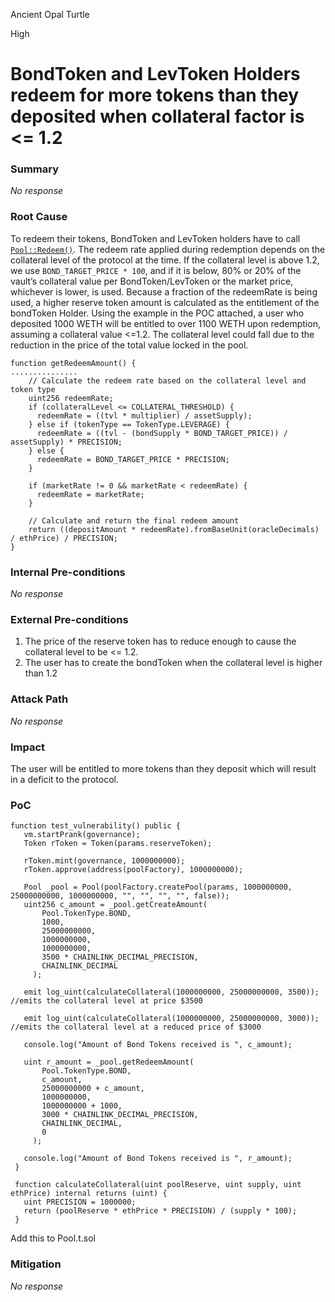 Ancient Opal Turtle

High

# BondToken and LevToken Holders redeem for more tokens than they deposited when collateral factor is <= 1.2

### Summary

_No response_

### Root Cause

To redeem their tokens, BondToken and LevToken holders have to call [`Pool::Redeem()`](https://github.com/sherlock-audit/2024-12-plaza-finance/blob/main/plaza-evm/src/Pool.sol#L353). The redeem rate applied during redemption depends on the collateral level of the protocol at the time. If the collateral level is above 1.2, we use `BOND_TARGET_PRICE * 100`, and if it is below, 80% or 20% of the vault’s collateral value per BondToken/LevToken or the market price, whichever is lower, is used. Because a fraction of the redeemRate is being used, a higher reserve token amount is calculated as the entitlement of the bondToken Holder. Using the example in the POC attached, a user who deposited 1000 WETH will be entitled to over 1100 WETH upon redemption, assuming a collateral value <=1.2. The collateral level could fall due to the reduction in the price of the total value locked in the pool.

```solidity
function getRedeemAmount() {
...............
    // Calculate the redeem rate based on the collateral level and token type
    uint256 redeemRate;
    if (collateralLevel <= COLLATERAL_THRESHOLD) {
      redeemRate = ((tvl * multiplier) / assetSupply);
    } else if (tokenType == TokenType.LEVERAGE) {
      redeemRate = ((tvl - (bondSupply * BOND_TARGET_PRICE)) / assetSupply) * PRECISION;
    } else {
      redeemRate = BOND_TARGET_PRICE * PRECISION;
    }

    if (marketRate != 0 && marketRate < redeemRate) {
      redeemRate = marketRate;
    }
    
    // Calculate and return the final redeem amount
    return ((depositAmount * redeemRate).fromBaseUnit(oracleDecimals) / ethPrice) / PRECISION;
}
```

### Internal Pre-conditions

_No response_

### External Pre-conditions

1. The price of the reserve token has to reduce enough to cause the collateral level to be <= 1.2.
2. The user has to create the bondToken when the collateral level is higher than 1.2

### Attack Path

_No response_

### Impact

The user will be entitled to more tokens than they deposit which will result in a deficit to the protocol.

### PoC

 ```solidity
 function test_vulnerability() public {
    vm.startPrank(governance);
    Token rToken = Token(params.reserveToken);

    rToken.mint(governance, 1000000000);
    rToken.approve(address(poolFactory), 1000000000);

    Pool _pool = Pool(poolFactory.createPool(params, 1000000000, 25000000000, 1000000000, "", "", "", "", false));
    uint256 c_amount = _pool.getCreateAmount(
        Pool.TokenType.BOND, 
        1000,
        25000000000,
        1000000000,
        1000000000,
        3500 * CHAINLINK_DECIMAL_PRECISION,
        CHAINLINK_DECIMAL
      );

    emit log_uint(calculateCollateral(1000000000, 25000000000, 3500)); //emits the collateral level at price $3500

    emit log_uint(calculateCollateral(1000000000, 25000000000, 3000)); //emits the collateral level at a reduced price of $3000
    
    console.log("Amount of Bond Tokens received is ", c_amount);

    uint r_amount = _pool.getRedeemAmount(
        Pool.TokenType.BOND, 
        c_amount,
        25000000000 + c_amount, 
        1000000000, 
        1000000000 + 1000, 
        3000 * CHAINLINK_DECIMAL_PRECISION,
        CHAINLINK_DECIMAL,
        0
      );
    
    console.log("Amount of Bond Tokens received is ", r_amount);
  }

  function calculateCollateral(uint poolReserve, uint supply, uint ethPrice) internal returns (uint) {
    uint PRECISION = 1000000;
    return (poolReserve * ethPrice * PRECISION) / (supply * 100);
  }
```

Add this to Pool.t.sol

### Mitigation

_No response_